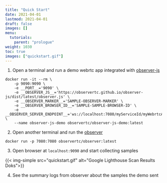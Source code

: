 ```yaml
---
title: "Quick Start"
date: 2021-04-01
lastmod: 2021-04-01
draft: false
images: []
menu:
  tutorials:
    parent: "prologue"
weight: 1030
toc: true
images: ["quickstart.gif"]
---
```


1. Open a terminal and run a demo webrtc app integrated with [observer-js](https://github.com/ObserveRTC/observer-js)


```shell
docker run -it --rm \
    -p 9090:9090 \
    -e __PORT__='9090' \
    -e __OBSERVER_JS__='https://observertc.github.io/observer-js/dist/latest/observer.js' \
    -e __OBSERVER_MARKER__='SAMPLE-OBSERVER-MARKER' \
    -e __OBSERVER_BROWSER_ID__='SAMPLE-SAMPLE-BROWSER-ID' \
    -e __OBSERVER_SERVER_ENDPOINT__='ws://localhost:7080/myServiceId/myWebrtcApp' \
    --name observer-js-demo observertc/observer-js-demo:latest
```

2. Open another terminal and run the [observer](https://github.com/ObserveRTC/observer)

```shell
docker run -p 7080:7080 observertc/observer:latest
```

3. Open browser at `localhost:9090` and start collecting samples

{{< img-simple src="quickstart.gif" alt="Google Lighthouse Scan Results Doks">}}

4. See the summary logs from observer about the samples the demo sent
